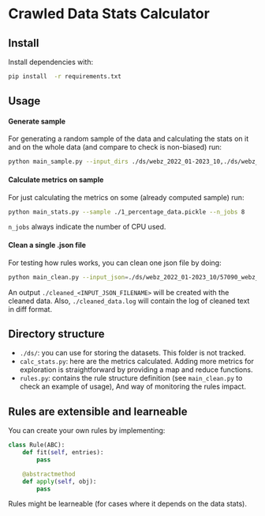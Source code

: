 # Crawled Data Stats Calculator

## Install

Install dependencies with:

```bash
pip install  -r requirements.txt
```

## Usage

#### Generate sample

For generating a random sample of the data and calculating the stats on it and on the whole data (and compare to check is non-biased) run:

```bash
python main_sample.py --input_dirs ./ds/webz_2022_01-2023_10,./ds/webz_2008_01-2013_12 --output_filename ./1_percentage_data.pickle --pick_ratio 0.01 --n_jobs 8
```

#### Calculate metrics on sample

For just calculating the metrics on some (already computed sample) run:

```bash
python main_stats.py --sample ./1_percentage_data.pickle --n_jobs 8
```

`n_jobs` always indicate the number of CPU used.

#### Clean a single .json file

For testing how rules works, you can clean one json file by doing:

```bash
python main_clean.py --input_json=./ds/webz_2022_01-2023_10/57090_webz_2022_11_4369c040ce466da884c26a1c1b50f39d_0000002.json
```

An output `./cleaned_<INPUT_JSON_FILENAME>` will be created with the cleaned data.
Also, `./cleaned_data.log` will contain the log of cleaned text in diff format.

## Directory structure

- `./ds/`: you can use for storing the datasets. This folder is not tracked.
- `calc_stats.py`: here are the metrics calculated. Adding more metrics for exploration is straightforward by providing a map and reduce functions.
- `rules.py`: contains the rule structure definition (see `main_clean.py` to check an example of usage), And way of monitoring the rules impact.

## Rules are extensible and learneable

You can create your own rules by implementing:

```python
class Rule(ABC):
    def fit(self, entries):
        pass

    @abstractmethod
    def apply(self, obj):
        pass

```

Rules might be learneable (for cases where it depends on the data stats).
